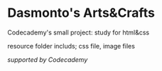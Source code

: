 # Dasmonto's Arts&Crafts
Codecademy's small project: study for html&css

resource folder includs;
css file, image files

*supported by Codecademy*
